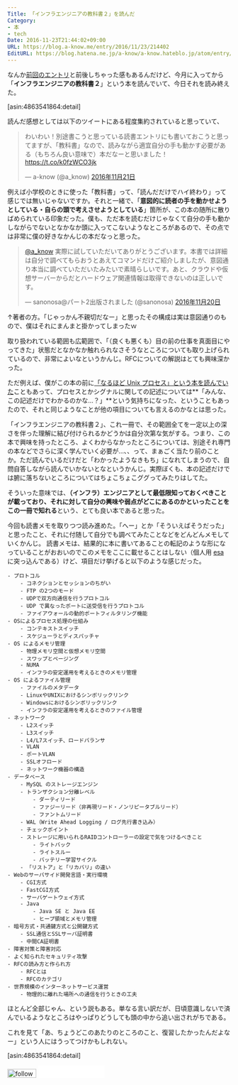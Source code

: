 ```yaml
---
Title: 「インフラエンジニアの教科書２」を読んだ
Category:
- 本
- tech
Date: 2016-11-23T21:44:02+09:00
URL: https://blog.a-know.me/entry/2016/11/23/214402
EditURL: https://blog.hatena.ne.jp/a-know/a-know.hateblo.jp/atom/entry/10328749687195581924
---
```


なんか[前回のエントリ](https://blog.a-know.me/entry/2016/11/20/215005)と前後しちゃった感もあるんだけど、今月に入ってから「<b>インフラエンジニアの教科書２</b>」という本を読んでいて、今日それを読み終えた。




[asin:4863541864:detail]




<!-- more -->



読んだ感想としては以下のツイートにある程度集約されていると思っていて、


<blockquote class="twitter-tweet" data-lang="ja"><p lang="ja" dir="ltr">わいわい！別途書こうと思っている読書エントリにも書いておこうと思ってますが、「教科書」なので、読みながら適宜自分の手も動かす必要がある（もちろん良い意味で）本だなーと思いました！ <a href="https://t.co/k0fzWCO3jk">https://t.co/k0fzWCO3jk</a></p>&mdash; a-know (@a_know) <a href="https://twitter.com/a_know/status/800494639782334464">2016年11月21日</a></blockquote>
<script async src="//platform.twitter.com/widgets.js" charset="utf-8"></script>


例えば小学校のときに使った「教科書」って、「読んだだけでハイ終わり」って感じでは無いじゃないですか。それと一緒で、「<b>意図的に読者の手を動かせようとしている・自らの頭で考えさせようとしている</b>」箇所が、この本の随所に散りばめられている印象だった。僕も、ただ本を読むだけじゃなくて自分の手も動かしながらでないとなかなか頭に入ってこないようなところがあるので、その点では非常に僕の好きなかんじの本だなっと思った。




<blockquote class="twitter-tweet" data-lang="ja"><p lang="ja" dir="ltr"><a href="https://twitter.com/a_know">@a_know</a> 実際に試していただいてありがとうございます。本書では詳細は自分で調べてもらおうとあえてコマンドだけご紹介しましたが、意図通り本当に調べていただいたみたいで素晴らしいです。あと、クラウドや仮想サーバーからだとハードウェア関連情報は取得できないのは正しいです。</p>&mdash; sanonosa@パート2出版されました (@sanonosa) <a href="https://twitter.com/sanonosa/status/800377520692412416">2016年11月20日</a></blockquote>
<script async src="//platform.twitter.com/widgets.js" charset="utf-8"></script>


↑著者の方。「じゃっかん不親切だなー」と思ったその構成は実は意図通りのもので、僕はそれにまんまと掛かってしまったｗ




取り扱われている範囲も広範囲で、「（良くも悪くも）目の前の仕事を真面目にやってきた」状態だとなかなか触れられなさそうなところについても取り上げられているので、非常によいなというかんじ。RFCについての解説はとても興味深かった。


ただ例えば、僕がこの本の前に[「なるほど Unix プロセス」という本を読んでいた](https://blog.a-know.me/entry/2016/10/17/070111)こともあって、プロセスとかシグナルに関しての記述については**「みんな、この記述だけでわかるのかな...？」**という気持ちになった、ということもあったので、それと同じようなことが他の項目についても言えるのかなとは思った。


「インフラエンジニアの教科書２」、これ一冊で、その範囲全てを一定以上の深さを伴った理解に結び付けられるかどうかは自分次第な気がする。つまり、この本で興味を持ったところ、よくわからなかったところについては、別途それ専門の本などでさらに深く学んでいく必要が...、、って、まぁごく当たり前のことか。ただ読んでいるだけだと「わかったようなきもち」になれてしまうので、自問自答しながら読んでいかないとなというかんじ。実際ぼくも、本の記述だけでは腑に落ちないところについてはちょこちょこググってみたりはしてた。


そういった意味では、<b>（インフラ）エンジニアとして最低限知っておくべきことが載っており、それに対して自分の興味や弱点がどこにあるのかといったことをこの一冊で知れる</b>という、とても良い本であると思った。


今回も読書メモを取りつつ読み進めた。「へー」とか「そういえばそうだった」と思ったこと、それに付随して自分でも調べてみたことなどをどんどんメモしていくかんじ。
読書メモは、結果的に本に書いてあることの転記のような形になっていることがおおいのでこのメモをここに載せることはしない（個人用 [esa](https://esa.io/) に突っ込んである）けど、項目だけ挙げると以下のような感じだった。


```
- プロトコル
    - コネクションとセッションのちがい
    - FTP の2つのモード
    - UDPで双方向通信を行うプロトコル
    - UDP で異なったポートに送受信を行うプロトコル
    - ファイアウォールの動的ポートフィルタリング機能
- OSによるプロセス処理の仕組み
    - コンテキストスイッチ
    - スケジューラとディスパッチャ
- OS によるメモリ管理
    - 物理メモリ空間と仮想メモリ空間
    - スワップとページング
    - NUMA
    - インフラの安定運用を考えるときのメモリ管理
- OS によるファイル管理
    - ファイルのメタデータ
    - LinuxやUNIXにおけるシンボリックリンク
    - Windowsにおけるシンボリックリンク
    - インフラの安定運用を考えるときのファイル管理
- ネットワーク
    - L2スイッチ
    - L3スイッチ
    - L4/L7スイッチ、ロードバランサ
    - VLAN
    - ポートVLAN
    - SSLオフロード
    - ネットワーク機器の構造
- データベース
    - MySQL のストレージエンジン
    - トランザクション分離レベル
        - ダーティリード
        - ファジーリード（非再現リード・ノンリピータブルリード）
        - ファントムリード
    - WAL（Write Ahead Logging / ログ先行書き込み）
    - チェックポイント
    - ストレージに用いられるRAIDコントローラーの設定で気をつけるべきこと
        - ライトバック
        - ライトスルー
        - バッテリー学習サイクル
    - 「リストア」と「リカバリ」の違い
- Webのサーバサイド開発言語・実行環境
    - CGI方式
    - FastCGI方式
    - サーバゲートウェイ方式
    - Java
        - Java SE と Java EE
        - ヒープ領域とメモリ管理
- 暗号方式・共通鍵方式と公開鍵方式
    - SSL通信とSSLサーバ証明書
    - 中間CA証明書
- 障害対策と障害対応
- よく知られたセキュリティ攻撃
- RFCの読み方と作られ方
    - RFCとは
    - RFCのカテゴリ
- 世界規模のインターネットサービス運営
    - 物理的に離れた場所への通信を行うときの工夫
```

ほとんど全部じゃん、という説もある。単なる言い訳だが、日頃意識しないで済んでいるようなところはやっぱりどうしても頭の中から追い出されがちである。

これを見て「あ、ちょうどこのあたりのところのこと、復習したかったんだよなー」という人にはうってつけかもしれない。


[asin:4863541864:detail]


<div>
<a href='http://cloud.feedly.com/#subscription%2Ffeed%2Fhttp%3A%2F%2Fblog.a-know.me%2Ffeed'  target='blank'><img id='feedlyFollow' src='//s3.feedly.com/img/follows/feedly-follow-rectangle-volume-small_2x.png' alt='follow us in feedly' width='65' height='20'></a>

<iframe src="//blog.hatena.ne.jp/a-know/a-know.hateblo.jp/subscribe/iframe" allowtransparency="true" frameborder="0" scrolling="no" width="150" height="28"></iframe>
</div>


<script src="https://moshi-moshi.moshimo.works/moshimoshi/a_know_blog/2016-11-23-214402?title=%E3%80%8C%E3%82%A4%E3%83%B3%E3%83%95%E3%83%A9%E3%82%A8%E3%83%B3%E3%82%B8%E3%83%8B%E3%82%A2%E3%81%AE%E6%95%99%E7%A7%91%E6%9B%B8%EF%BC%92%E3%80%8D%E3%82%92%E8%AA%AD%E3%82%93%E3%81%A0"></script>
